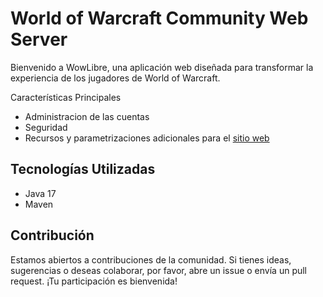 # World of Warcraft Community Web Server 


Bienvenido a WowLibre, una aplicación web diseñada para transformar la experiencia de los jugadores de World of Warcraft.


Características Principales

-  Administracion de las cuentas
-  Seguridad
-  Recursos y parametrizaciones adicionales para el [sitio web](https://github.com/ManuChitiva/wow-libre-web-server)

## Tecnologías Utilizadas

- Java 17
- Maven


## Contribución
Estamos abiertos a contribuciones de la comunidad. Si tienes ideas, sugerencias o deseas colaborar, por favor, abre un issue o envía un pull request. ¡Tu participación es bienvenida!




